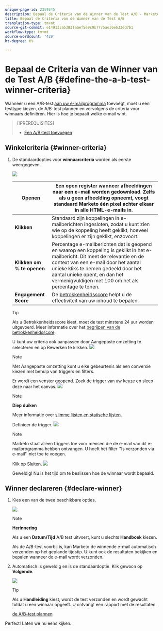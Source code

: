 ```yaml
---
unique-page-id: 2359545
description: Bepaal de Criteria van de Winner van de Test A/B - Marketo Docs - de Documentatie van het Product
title: Bepaal de Criteria van de Winner van de Test A/B
translation-type: tm+mt
source-git-commit: e149133a5383faaef5e9c9b7775ae36e633ed7b1
workflow-type: tm+mt
source-wordcount: '429'
ht-degree: 0%

---
```



# Bepaal de Criteria van de Winner van de Test A/B {#define-the-a-b-test-winner-criteria}

Wanneer u een A/B-test [aan uw e-mailprogramma](add-an-a-b-test.md) toevoegt, moet u een testtype kiezen, de A/B-test [](schedule-the-a-b-test.md)plannen en vervolgens de criteria voor winnaars definiëren. Hier is hoe je bepaalt welke e-mail wint.

>[!PREREQUISITES]
>
>* [Een A/B-test toevoegen](add-an-a-b-test.md)

>



## Winkelcriteria {#winner-criteria}

1. De standaardopties voor **winnaarcriteria** worden als eerste weergegeven.

   ![](assets/image2014-9-12-15-3a51-3a3.png)

   | **Openen** | Een open register wanneer afbeeldingen naar een e-mail worden gedownload. Zelfs als u geen afbeelding opneemt, voegt standaard Marketo één pixel achter elkaar in alle HTML-e-mails in. |
   |---|---|
   | **Klikken** | Standaard zijn koppelingen in e-mailberichten ingesloten, zodat u kunt zien wie op de koppeling heeft geklikt, hoeveel koppelingen er zijn geklikt, enzovoort. |
   | **Klikken om % te openen** | Percentage e-mailberichten dat is geopend en waarop een koppeling is geklikt in het e-mailbericht. Dit meet de relevantie en de context van een e-mail door het aantal unieke kliks te nemen gedeeld door het aantal unieke opent, en dan het vermenigvuldigen met 100 om het als percentage te tonen. |
   | **Engagement Score** | De [betrokkenheidsscore](http://docs.marketo.com/display/DOCS/Understanding+the+Engagement+Score) helpt u de effectiviteit van uw inhoud te bepalen. |

   >[!TIP]
   >
   >Als u Betrokkenheidsscore kiest, moet de test minstens 24 uur worden uitgevoerd. Meer informatie over het [begrijpen van de betrokkenheidsscore](../../../../../product-docs/email-marketing/drip-nurturing/reports-and-notifications/understanding-the-engagement-score.md).

   U kunt uw criteria ook aanpassen door Aangepaste omzetting te selecteren en op Bewerken te klikken.
   ![](assets/image2014-9-12-15-3a51-3a53.png)

   >[!NOTE]
   >
   >Met Aangepaste omzetting kunt u elke gebeurtenis als een conversie kiezen met behulp van triggers en filters.

   Er wordt een venster geopend. Zoek de trigger van uw keuze en sleep deze naar het canvas.
   ![](assets/image2014-9-12-15-3a52-3a18.png)

   >[!NOTE]
   >
   >**Diep duiken**
   >
   >
   >Meer informatie over [slimme lijsten en statische lijsten](http://docs.marketo.com/display/docs/smart+lists+and+static+lists).

   Definieer de trigger.
   ![](assets/image2014-9-12-15-3a53-3a11.png)

   >[!NOTE]
   >
   >Marketo staat alleen triggers toe voor mensen die de e-mail van dit e-mailprogramma hebben ontvangen. U hoeft het filter &#39;&#39;Is verzonden via e-mail&#39;&#39; niet toe te voegen.

   Klik op Sluiten.
   ![](assets/image2014-9-12-15-3a53-3a36.png)

   Geweldig! Nu is het tijd om te beslissen hoe de winnaar wordt bepaald.

## Winner declareren {#declare-winner}

1. Kies een van de twee beschikbare opties.

   ![](assets/image2014-9-12-15-3a53-3a44.png)

   >[!NOTE]
   >
   >**Herinnering**
   >
   >
   >Als u een **Datum/Tijd** A/B test uitvoert, kunt u slechts **Handboek** kiezen.

   Als de A/B-test voorbij is, kan Marketo de winnende e-mail automatisch verzenden op het geplande tijdstip. U kunt ook de resultaten bekijken en bepalen wanneer de e-mail wordt verzonden.

1. Automatisch is geweldig en is de standaardoptie. Klik gewoon op **Volgende**.

   ![](assets/image2014-9-12-15-3a54-3a35.png)

   >[!TIP]
   >
   >Als u **Handleiding** kiest, wordt de test verzonden en wordt gewacht totdat u een winnaar opgeeft. U ontvangt een rapport met de resultaten.

   [de A/B-test plannen](schedule-the-a-b-test.md)

Perfect! Laten we nu eens kijken.